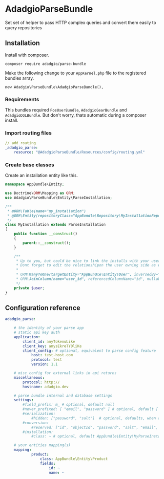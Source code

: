 AdadgioParseBundle
====

Set set of helper to pass HTTP complex queries and convert them easily to query repositories

## Installation

Install with composer.

`composer require adadgio/parse-bundle`

Make the following change to your `AppKernel.php` file to the registered bundles array.

```
new Adadgio\ParseBundle\AdadgioParseBundle(),
```

### Requirements

This bundles required `FosUserBundle`, `AdadgioGearBundle` and `AdadgioDQLBundle`. But don't worry, thats automatic during a composer install.

### Import routing files

```yml
// add routing
_adadgio_parse:
    resource: "@AdadgioParseBundle/Resources/config/routing.yml"
```

### Create base classes

Create an installation entity like this.

```php
namespace AppBundle\Entity;

use Doctrine\ORM\Mapping as ORM;
use Adadgio\ParseBundle\Entity\ParseInstallation;

/**
 * @ORM\Table(name="my_installation")
 * @ORM\Entity(repositoryClass="AppBundle\Repository\MyInstallationRepository")
 */
class MyInstallation extends ParseInstallation
{
    public function __construct()
    {
        parent::__construct();
    }

    /**
     * Up to you, but could be nice to link the installs with your users.
     * Dont forget to edit the relationshipon the user owning side as well.
     *
     * ORM\ManyToOne(targetEntity="AppBundle\Entity\User", inversedBy="installations")
     * ORM\JoinColumn(name="user_id", referencedColumnName="id", nullable=true)
     */
    private $user;
}
```

## Configuration reference

```yml
adadgio_parse:

    # the identity of your parse app
    # static api key auth
    application:
        client_id: anyTokenuLike
        client_key: anysEkreTY0liKe
        client_config: # optional, equivalent to parse config feature
            host: test-host.com
            protocol: test
            version: 1.1

    # misc config for external links in api returns
    miscellaneous:
        protocol: http://
        hostname: adadgio.dev

    # parse bundle internal and database settings
    settings:
        #field_prefix: m_ # optional, default null
        #never_prefixed: [ "email", "password" ] # optional, default [ "email", "password" ]
        #serialization:
            #hidden: ["password", "salt"]  # optional, defaults, when results are send from parse
        #conversion:
            #reserved: ["id", "objectId", "password", "salt", "email", "username", "confirmation_token"]  # optional, default, when results are received from parse
        #installation:
            #class: ~ # optional, default AppBundle\Entity\MyParseInstallation (if you wish to extend the install class)

    # your entities mapping(s)
    mapping:
            product:
                class: AppBundle\Entity\Product
                fields:
                    id: ~ 
                    name: ~ 
```
